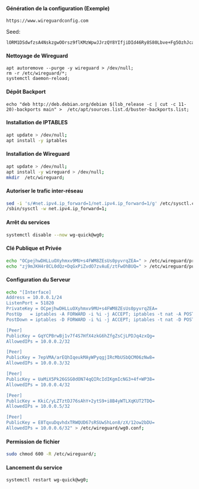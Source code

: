 
#### Génération de la configuration (Exemple)
```
https://www.wireguardconfig.com
```
Seed:
```
lORM1DSdwfzsA4NskzgwOOrsz9flKMzWpwJJrzQY8YIfjiDId46Ry8S80Lbve+Fg5OzhJcaQ6nHHx8hoyo1Y27OLIe1Z7BMCn+H2g2b5zbK7kuCwSJa7uBNZH7DEPboQT/ZlxKWzoeLwIuTnXCoV3+ihEzBVbpskWmCCM6bsnHJcw9zeZpujueV8SBm3BgFLVwbHBq8yurGoZxZnqqaPNwHkR03bqhY/6gQvwTM9JvNuu0sEyuzq/OUQmp4tcz+3M/E47DrIro/TDdrdsTFzQgLY6AWgPbU5B1OSDB7LwPJNbWFVMYCHAfOM9CaMOBot4utO3cGeX+G3jYGkB6pvAA==
```


#### Nettoyage de Wireguard
```
apt autoremove --purge -y wireguard > /dev/null;
rm -r /etc/wireguard/*;
systemctl daemon-reload;
```

#### Dépôt Backport
```
echo "deb http://deb.debian.org/debian $(lsb_release -c | cut -c 11-20)-backports main" >  /etc/apt/sources.list.d/buster-backports.list;
```

#### Installation de IPTABLES
```bash
apt update > /dev/null;
apt install -y iptables
```



#### Installation de Wireguard
```bash
apt update > /dev/null;
apt install -y wireguard > /dev/null;
mkdir  /etc/wireguard;
```


#### Autoriser le trafic inter-réseau
```bash
sed -i 's/#net.ipv4.ip_forward=1/net.ipv4.ip_forward=1/g' /etc/sysctl.conf;
/sbin/sysctl -w net.ipv4.ip_forward=1; 
```

#### Arrêt du services
```bash
systemctl disable --now wg-quick@wg0;
```

#### Clé Publique et Privée
```bash
echo "OCpejhwDHLLuOXyhmxv9MU+s4FWM8ZEsUs0pyvrqZEA=" > /etc/wireguard/privatekey;
echo "zj9mJKH4r8CL0dQz+DqGxPiZvdO7zvAuE/ztFwOhBUQ=" > /etc/wireguard/publickey;
```

#### Configuration du Serveur
```bash
echo "[Interface]
Address = 10.0.0.1/24
ListenPort = 51820
PrivateKey = OCpejhwDHLLuOXyhmxv9MU+s4FWM8ZEsUs0pyvrqZEA=
PostUp   = iptables -A FORWARD -i %i -j ACCEPT; iptables -t nat -A POSTROUTING -o ens18 -j MASQUERADE
PostDown = iptables -D FORWARD -i %i -j ACCEPT; iptables -t nat -D POSTROUTING -o ens18 -j MASQUERADE

[Peer]
PublicKey = GqYCPBrwBj1v7f4S7HfX4zkG6hZfgZsCjLPDJq4zxQg=
AllowedIPs = 10.0.0.2/32

[Peer]
PublicKey = 7epVMA/arEQhIqeukMAyWPyqgjIRcMbUSbQCM06zNw8=
AllowedIPs = 10.0.0.3/32

[Peer]
PublicKey = UaMiX5Pk26GSG0dON74qQIRcIdIKgmIcNG3+4f+WP38=
AllowedIPs = 10.0.0.4/32

[Peer]
PublicKey = KkiC/yLZTztDJ76sAhY+2ytS9+i8B4yWTLXqKUT2TDQ=
AllowedIPs = 10.0.0.5/32

[Peer]
PublicKey = E8TqxuDqvhdxTRWQUD67sRSUwShLon8/zX/12ow2bDU=
AllowedIPs = 10.0.0.6/32" > /etc/wireguard/wg0.conf;
````

#### Permission de fichier
```bash
sudo chmod 600 -R /etc/wireguard/;
```

#### Lancement du service
```bash
systemctl restart wg-quick@wg0;
```
